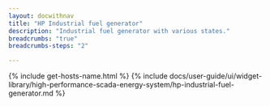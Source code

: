 ```yaml
---
layout: docwithnav
title: "HP Industrial fuel generator"
description: "Industrial fuel generator with various states."
breadcrumbs: "true"
breadcrumbs-steps: "2"

---
```

{% include get-hosts-name.html %}
{% include docs/user-guide/ui/widget-library/high-performance-scada-energy-system/hp-industrial-fuel-generator.md %}
